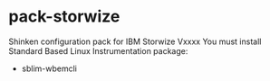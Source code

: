 pack-storwize
========

Shinken configuration pack for IBM Storwize Vxxxx 
You must install Standard Based Linux Instrumentation package:
- sblim-wbemcli
